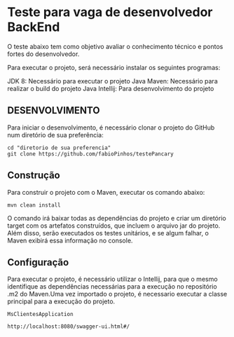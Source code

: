 # Teste para vaga de desenvolvedor BackEnd

O teste abaixo tem como objetivo avaliar o conhecimento técnico e pontos fortes do
desenvolvedor.

Para executar o projeto, será necessário instalar os seguintes programas:

JDK 8: Necessário para executar o projeto Java
Maven: Necessário para realizar o build do projeto Java
Intellij: Para desenvolvimento do projeto

## DESENVOLVIMENTO

Para iniciar o desenvolvimento, é necessário clonar o projeto do GitHub num diretório de sua preferência:
```shell
cd "diretorio de sua preferencia"
git clone https://github.com/fabioPinhos/testePancary
```

## Construção

Para construir o projeto com o Maven, executar os comando abaixo:

```shell
mvn clean install
```

O comando irá baixar todas as dependências do projeto e criar um diretório target com os artefatos construídos, que incluem o arquivo jar do projeto. Além disso, serão executados os testes unitários, e se algum falhar, o Maven exibirá essa informação no console.

## Configuração

Para executar o projeto, é necessário utilizar o Intellij, para que o mesmo identifique as dependências necessárias para a execução no repositório .m2 do Maven.Uma vez importado o projeto, é necessario executar a classe principal para a execução do projeto.

```shell
MsClientesApplication

http://localhost:8080/swagger-ui.html#/
```


